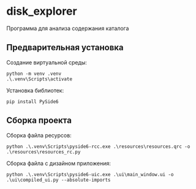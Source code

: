 # disk_explorer
Программа для анализа содержания каталога

## Предварительная установка

Создание виртуальной среды:

```commandline
python -m venv .venv
.\.venv\Scripts\activate
```

Установка библиотек:

```commandline
pip install PySide6
```

## Сборка проекта
Сборка файла ресурсов:

```commandline
python .\.venv\Scripts\pyside6-rcc.exe .\resources\resources.qrc -o .\resources\resources_rc.py
```

Сборка файла с дизайном приложения:

```commandline
python .\.venv\Scripts\pyside6-uic.exe .\ui\main_window.ui -o .\ui\compiled_ui.py --absolute-imports
```

